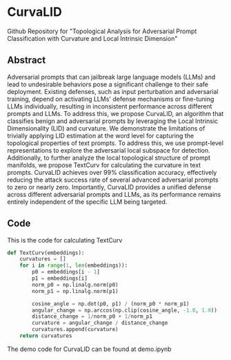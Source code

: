 # CurvaLID
Github Repository for "Topological Analysis for Adversarial Prompt Classification with Curvature and Local Intrinsic Dimension"

## Abstract

Adversarial prompts that can jailbreak large language models (LLMs) and lead to undesirable behaviors pose a significant challenge to their safe deployment. Existing defenses, such as input perturbation and adversarial training, depend on activating LLMs' defense mechanisms or fine-tuning LLMs individually, resulting in inconsistent performance across different prompts and LLMs. To address this, we propose CurvaLID, an algorithm that classifies benign and adversarial prompts by leveraging the Local Intrinsic Dimensionality (LID) and curvature. We demonstrate the limitations of trivially applying LID estimation at the word level for capturing the topological properties of text prompts. To address this, we use prompt-level representations to explore the adversarial local subspace for detection. Additionally, to further analyze the local topological structure of prompt manifolds, we propose TextCurv for calculating the curvature in text prompts. CurvaLID achieves over 99\% classification accuracy, effectively reducing the attack success rate of several advanced adversarial prompts to zero or nearly zero. Importantly, CurvaLID provides a unified defense across different adversarial prompts and LLMs, as its performance remains entirely independent of the specific LLM being targeted.

## Code

This is the code for calculating TextCurv
```python
def TextCurv(embeddings):
    curvatures = []
    for i in range(1, len(embeddings)):
        p0 = embeddings[i - 1]
        p1 = embeddings[i]
        norm_p0 = np.linalg.norm(p0)
        norm_p1 = np.linalg.norm(p1)

        cosine_angle = np.dot(p0, p1) / (norm_p0 * norm_p1)
        angular_change = np.arccos(np.clip(cosine_angle, -1.0, 1.0))
        distance_change = 1/norm_p0 + 1/norm_p1
        curvature = angular_change / distance_change
        curvatures.append(curvature)
    return curvatures
```
The demo code for CurvaLID can be found at demo.ipynb
